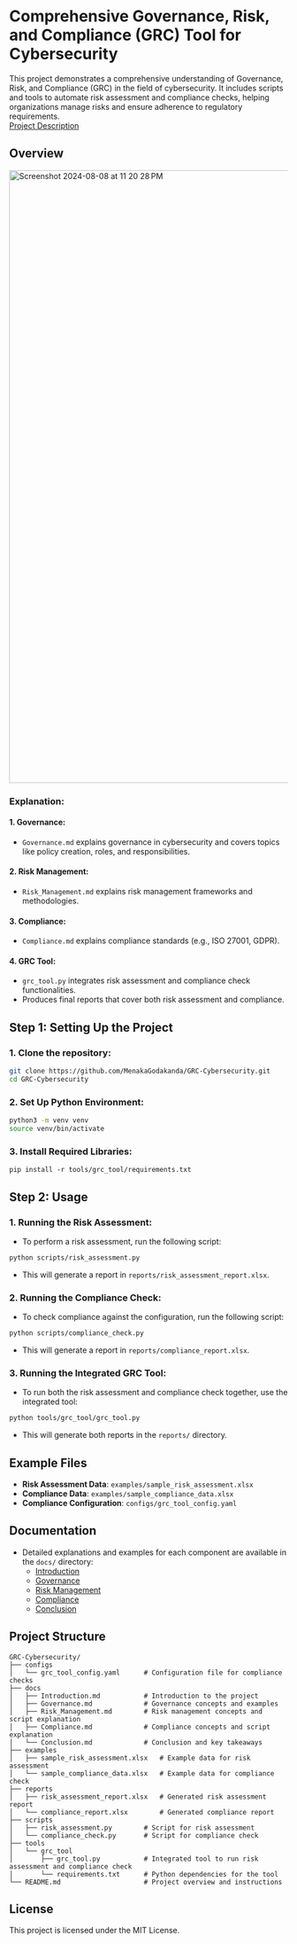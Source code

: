 # Comprehensive Governance, Risk, and Compliance (GRC) Tool for Cybersecurity
This project demonstrates a comprehensive understanding of Governance, Risk, and Compliance (GRC) in the field of cybersecurity. It includes scripts and tools to automate risk assessment and compliance checks, helping organizations manage risks and ensure adherence to regulatory requirements.<br>
<a href="https://github.com/MenakaGodakanda/GRC-Cybersecurity/blob/main/Project_Description.md">Project Description</a>

## Overview
<img width="1106" alt="Screenshot 2024-08-08 at 11 20 28 PM" src="https://github.com/user-attachments/assets/fffd5168-dacd-4c4f-af38-e1692128b767">

### Explanation:

#### 1. Governance:
- `Governance.md` explains governance in cybersecurity and covers topics like policy creation, roles, and responsibilities.

#### 2. Risk Management:
- `Risk_Management.md` explains risk management frameworks and methodologies.

#### 3. Compliance:
- `Compliance.md` explains compliance standards (e.g., ISO 27001, GDPR).

#### 4. GRC Tool:
- `grc_tool.py` integrates risk assessment and compliance check functionalities.
- Produces final reports that cover both risk assessment and compliance.

## Step 1: Setting Up the Project

### 1. Clone the repository:
```bash
git clone https://github.com/MenakaGodakanda/GRC-Cybersecurity.git
cd GRC-Cybersecurity
```

### 2. Set Up Python Environment:
```bash
python3 -m venv venv
source venv/bin/activate
```

### 3. Install Required Libraries:
```
pip install -r tools/grc_tool/requirements.txt
```

## Step 2: Usage
### 1. Running the Risk Assessment:
- To perform a risk assessment, run the following script:
```bash
python scripts/risk_assessment.py
```
- This will generate a report in `reports/risk_assessment_report.xlsx`.


### 2. Running the Compliance Check:
- To check compliance against the configuration, run the following script:
```bash
python scripts/compliance_check.py
```
- This will generate a report in `reports/compliance_report.xlsx`.

### 3. Running the Integrated GRC Tool:
- To run both the risk assessment and compliance check together, use the integrated tool:
```bash
python tools/grc_tool/grc_tool.py
```
- This will generate both reports in the `reports/` directory.

## Example Files
- **Risk Assessment Data**: `examples/sample_risk_assessment.xlsx`
- **Compliance Data**: `examples/sample_compliance_data.xlsx`
- **Compliance Configuration**: `configs/grc_tool_config.yaml`

## Documentation
- Detailed explanations and examples for each component are available in the `docs/` directory:
  - <a href="https://github.com/MenakaGodakanda/GRC-Cybersecurity/blob/main/docs/Introduction.md">Introduction</a>
  - <a href="https://github.com/MenakaGodakanda/GRC-Cybersecurity/blob/main/docs/Governance.md">Governance</a>
  - <a href="https://github.com/MenakaGodakanda/GRC-Cybersecurity/blob/main/docs/Risk_Management.md">Risk Management</a>
  - <a href="https://github.com/MenakaGodakanda/GRC-Cybersecurity/blob/main/docs/Compliance.md">Compliance</a>
  - <a href="https://github.com/MenakaGodakanda/GRC-Cybersecurity/blob/main/docs/Conclusion.md">Conclusion</a>

## Project Structure
```
GRC-Cybersecurity/
├── configs
│   └── grc_tool_config.yaml      # Configuration file for compliance checks
├── docs
│   ├── Introduction.md           # Introduction to the project
│   ├── Governance.md             # Governance concepts and examples
│   ├── Risk_Management.md        # Risk management concepts and script explanation
│   ├── Compliance.md             # Compliance concepts and script explanation
│   └── Conclusion.md             # Conclusion and key takeaways
├── examples
│   ├── sample_risk_assessment.xlsx   # Example data for risk assessment
│   └── sample_compliance_data.xlsx   # Example data for compliance check
├── reports
│   ├── risk_assessment_report.xlsx   # Generated risk assessment report
│   └── compliance_report.xlsx        # Generated compliance report
├── scripts
│   ├── risk_assessment.py        # Script for risk assessment
│   └── compliance_check.py       # Script for compliance check
├── tools
│   └── grc_tool
│       ├── grc_tool.py           # Integrated tool to run risk assessment and compliance check
│       └── requirements.txt      # Python dependencies for the tool
└── README.md                     # Project overview and instructions
```

## License
This project is licensed under the MIT License.
